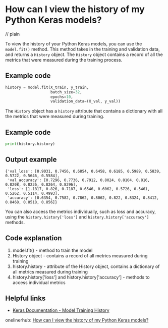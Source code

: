 # How can I view the history of my Python Keras models?
// plain

To view the history of your Python Keras models, you can use the `model.fit()` method. This method takes in the training and validation data, and returns a `History` object. The `History` object contains a record of all the metrics that were measured during the training process.

## Example code

```python
history = model.fit(X_train, y_train,
                    batch_size=32,
                    epochs=10,
                    validation_data=(X_val, y_val))
```

The `History` object has a `history` attribute that contains a dictionary with all the metrics that were measured during training.

## Example code

```python
print(history.history)
```

## Output example

```
{'val_loss': [0.9031, 0.7456, 0.6854, 0.6458, 0.6185, 0.5989, 0.5839, 0.5722, 0.5646, 0.5584],
 'val_accuracy': [0.7296, 0.7736, 0.7912, 0.8024, 0.8104, 0.816, 0.8208, 0.8236, 0.8264, 0.8296],
 'loss': [1.1817, 0.826, 0.7187, 0.6546, 0.6062, 0.5726, 0.5461, 0.5262, 0.5114, 0.4993],
 'accuracy': [0.6354, 0.7582, 0.7862, 0.8062, 0.822, 0.8324, 0.8412, 0.8468, 0.8518, 0.856]}
```

You can also access the metrics individually, such as loss and accuracy, using the `history.history['loss']` and `history.history['accuracy']` methods.

## Code explanation

1. model.fit() - method to train the model
2. History object - contains a record of all metrics measured during training
3. history.history - attribute of the History object, contains a dictionary of all metrics measured during training
4. history.history['loss'] and history.history['accuracy'] - methods to access individual metrics

## Helpful links
- [Keras Documentation - Model Training History](https://keras.io/api/models/model_training_apis/#history-method)

onelinerhub: [How can I view the history of my Python Keras models?](https://onelinerhub.com/python-keras/how-can-i-view-the-history-of-my-python-keras-models)